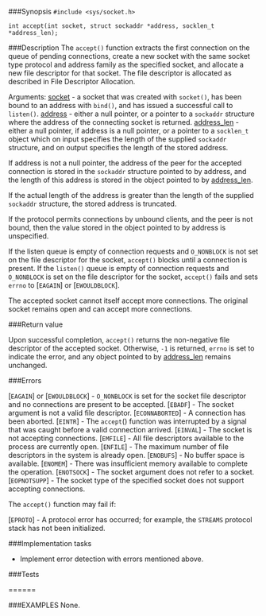 ###Synopsis
`#include <sys/socket.h>`

`int accept(int socket, struct sockaddr *address,
       socklen_t *address_len);`

###Description
The `accept()` function extracts the first connection on the queue of pending connections, create a new socket with the same socket type protocol and address family as the specified socket, and allocate a new file descriptor for that socket. The file descriptor is  allocated as described in File Descriptor Allocation.

Arguments:
<u>socket</u> - a socket that was created with `socket()`, has been bound to an address with `bind()`, and has issued a successful call to `listen()`.
<u>address</u> - either a null pointer, or a pointer to a `sockaddr` structure where the address of the connecting socket is returned.
<u>address_len</u> - either a null pointer, if address is a null pointer, or a pointer to a `socklen_t` object which on input specifies the length of the supplied `sockaddr` structure, and on output specifies the length of the stored address.

If address is not a null pointer, the address of the peer for the accepted connection is stored in the `sockaddr` structure pointed to by address, and the length of this address is stored in the object pointed to by <u>address_len</u>.

If the actual length of the address is greater than the length of the supplied `sockaddr` structure, the stored address is truncated.

If the protocol permits connections by unbound clients, and the peer is not bound, then the value stored in the object pointed to by address is unspecified.

If the listen queue is empty of connection requests and `O_NONBLOCK` is not set on the file descriptor for the socket, `accept()` blocks until a connection is present. If the `listen()` queue is empty of connection requests and `O_NONBLOCK` is set on the file descriptor for the socket, `accept()` fails and sets `errno` to [`EAGAIN`] or [`EWOULDBLOCK`].

The accepted socket cannot itself accept more connections. The original socket remains open and can accept more connections.

###Return value

Upon successful completion, `accept()` returns the non-negative file descriptor of the accepted socket. Otherwise, `-1` is returned, `errno` is set to indicate the error, and any object pointed to by <u>address_len</u> remains unchanged.

###Errors

[`EAGAIN`] or [`EWOULDBLOCK`] - `O_NONBLOCK` is set for the socket file descriptor and no connections are present to be accepted.
[`EBADF`] - The socket argument is not a valid file descriptor.
[`ECONNABORTED`] - A connection has been aborted.
[`EINTR`] - The `accept`() function was interrupted by a signal that was caught before a valid connection arrived.
[`EINVAL`] - The socket is not accepting connections.
[`EMFILE`] - All file descriptors available to the process are currently open.
[`ENFILE`] - The maximum number of file descriptors in the system is already open.
[`ENOBUFS`] - No buffer space is available.
[`ENOMEM`] - There was insufficient memory available to complete the operation.
[`ENOTSOCK`] - The socket argument does not refer to a socket.
[`EOPNOTSUPP`] - The socket type of the specified socket does not support accepting connections.

The `accept()` function may fail if:

[`EPROTO`] - A protocol error has occurred; for example, the `STREAMS` protocol stack has not been initialized. 


###Implementation tasks

* Implement error detection with errors mentioned above.

###Tests

======

###EXAMPLES
None.